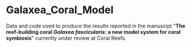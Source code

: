 # Galaxea_Coral_Model

Data and code used to produce the results reported in the manuscipt "**The reef-building coral *Galaxea fascicularis*: a new model system for coral symbiosis**" currently under review at Coral Reefs.
